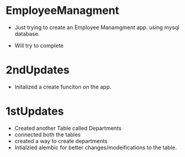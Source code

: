 # EmployeeManagment
- Just trying to create an Employee Manamgment app. using mysql database.

- Will try to complete

# 2ndUpdates
- Initalized a create funciton on the app.


# 1stUpdates
- Created another Table called Departments
- connected both the tables
- created a way to create departments
- Intialzied alembic for better changes/modeifications to the table. 


